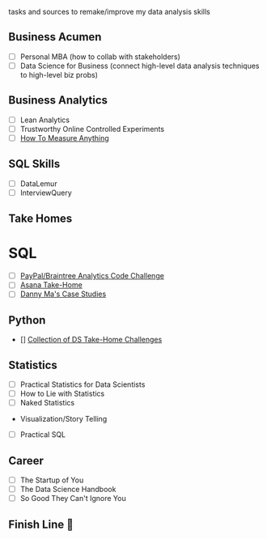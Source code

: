tasks and sources to remake/improve my data analysis skills

## Business Acumen
- [ ] Personal MBA (how to collab with stakeholders)
- [ ] Data Science for Business (connect high-level data analysis techniques to high-level biz probs)

## Business Analytics
- [ ] Lean Analytics
- [ ] Trustworthy Online Controlled Experiments
- [ ] [How To Measure Anything](https://www.professionalwargaming.co.uk/HowToMeasureAnythingEd2DouglasWHubbard.pdf)

## SQL Skills
- [ ] DataLemur
- [ ] InterviewQuery

## Take Homes
# SQL
- [ ] [PayPal/Braintree Analytics Code Challenge](https://github.com/AlexanderConnelly/BrainTree_SQL_Coding_Challenge_Data_Analyst)
- [ ] [Asana Take-Home](https://github.com/danamkaplan/asana_takehome)
- [ ] [Danny Ma's Case Studies](https://8weeksqlchallenge.com/getting-started/)

## Python
- [] [Collection of DS Take-Home Challenges](https://github.com/JifuZhao/DS-Take-Home)

## Statistics
- [ ] Practical Statistics for Data Scientists
- [ ] How to Lie with Statistics
- [ ] Naked Statistics

- Visualization/Story Telling
- [ ] Practical SQL

## Career
- [ ] The Startup of You
- [ ] The Data Science Handbook
- [ ] So Good They Can't Ignore You

## Finish Line 🎉
